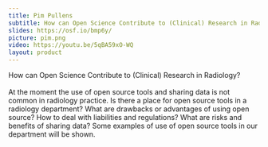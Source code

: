 ```yaml
---
title: Pim Pullens
subtitle: How can Open Science Contribute to (Clinical) Research in Radiology?
slides: https://osf.io/bmp6y/
picture: pim.png
video: https://youtu.be/5qBA59xO-WQ
layout: product
---
```

How can Open Science Contribute to (Clinical) Research in Radiology?</b><br><br>At the moment the use of open source tools and sharing data is not common in radiology practice. Is there a place for open source tools in a radiology department? What are drawbacks or advantages of using open source? How to deal with liabilities and regulations? What are risks and benefits of sharing data? Some examples of use of open source tools in our department will be shown.
